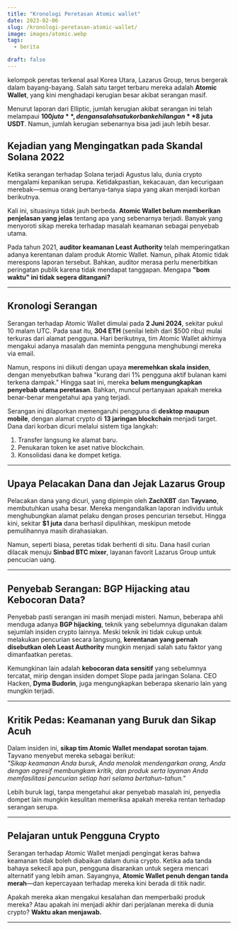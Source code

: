 ```yaml
---
title: "Kronologi Peretasan Atomic wallet"
date: 2023-02-06
slug: /kronologi-peretasan-atomic-wallet/
image: images/atomic.webp
tags:
  - berita

draft: false
---
```


kelompok peretas terkenal asal Korea Utara, Lazarus Group, terus bergerak dalam bayang-bayang. Salah satu target terbaru mereka adalah **Atomic Wallet**, yang kini menghadapi kerugian besar akibat serangan masif.

Menurut laporan dari Elliptic, jumlah kerugian akibat serangan ini telah melampaui **$100 juta**, dengan salah satu korban kehilangan **$8 juta USDT**. Namun, jumlah kerugian sebenarnya bisa jadi jauh lebih besar.

## Kejadian yang Mengingatkan pada Skandal Solana 2022

Ketika serangan terhadap Solana terjadi Agustus lalu, dunia crypto mengalami kepanikan serupa. Ketidakpastian, kekacauan, dan kecurigaan merebak—semua orang bertanya-tanya siapa yang akan menjadi korban berikutnya.

Kali ini, situasinya tidak jauh berbeda. **Atomic Wallet belum memberikan penjelasan yang jelas** tentang apa yang sebenarnya terjadi. Banyak yang menyoroti sikap mereka terhadap masalah keamanan sebagai penyebab utama.

Pada tahun 2021, **auditor keamanan Least Authority** telah memperingatkan adanya kerentanan dalam produk Atomic Wallet. Namun, pihak Atomic tidak merespons laporan tersebut. Bahkan, auditor merasa perlu menerbitkan peringatan publik karena tidak mendapat tanggapan. Mengapa **"bom waktu" ini tidak segera ditangani?**

---

## Kronologi Serangan

Serangan terhadap Atomic Wallet dimulai pada **2 Juni 2024**, sekitar pukul 10 malam UTC. Pada saat itu, **304 ETH** (senilai lebih dari $500 ribu) mulai terkuras dari alamat pengguna. Hari berikutnya, tim Atomic Wallet akhirnya mengakui adanya masalah dan meminta pengguna menghubungi mereka via email.

Namun, respons ini diikuti dengan upaya **meremehkan skala insiden**, dengan menyebutkan bahwa "kurang dari 1% pengguna aktif bulanan kami terkena dampak." Hingga saat ini, mereka **belum mengungkapkan penyebab utama peretasan**. Bahkan, muncul pertanyaan apakah mereka benar-benar mengetahui apa yang terjadi.

Serangan ini dilaporkan memengaruhi pengguna di **desktop maupun mobile**, dengan alamat crypto di **13 jaringan blockchain** menjadi target. Dana dari korban dicuri melalui sistem tiga langkah:

1. Transfer langsung ke alamat baru.
2. Penukaran token ke aset native blockchain.
3. Konsolidasi dana ke dompet ketiga.

---

## Upaya Pelacakan Dana dan Jejak Lazarus Group

Pelacakan dana yang dicuri, yang dipimpin oleh **ZachXBT** dan **Tayvano**, membutuhkan usaha besar. Mereka mengandalkan laporan individu untuk menghubungkan alamat pelaku dengan proses pencurian tersebut. Hingga kini, sekitar **$1 juta** dana berhasil dipulihkan, meskipun metode pemulihannya masih dirahasiakan.

Namun, seperti biasa, peretas tidak berhenti di situ. Dana hasil curian dilacak menuju **Sinbad BTC mixer**, layanan favorit Lazarus Group untuk pencucian uang.

---

## Penyebab Serangan: BGP Hijacking atau Kebocoran Data?

Penyebab pasti serangan ini masih menjadi misteri. Namun, beberapa ahli menduga adanya **BGP hijacking**, teknik yang sebelumnya digunakan dalam sejumlah insiden crypto lainnya. Meski teknik ini tidak cukup untuk melakukan pencurian secara langsung, **kerentanan yang pernah disebutkan oleh Least Authority** mungkin menjadi salah satu faktor yang dimanfaatkan peretas.

Kemungkinan lain adalah **kebocoran data sensitif** yang sebelumnya tercatat, mirip dengan insiden dompet Slope pada jaringan Solana. CEO Hacken, **Dyma Budorin**, juga mengungkapkan beberapa skenario lain yang mungkin terjadi.

---

## Kritik Pedas: Keamanan yang Buruk dan Sikap Acuh

Dalam insiden ini, **sikap tim Atomic Wallet mendapat sorotan tajam**. Tayvano menyebut mereka sebagai berikut:  
_"Sikap keamanan Anda buruk, Anda menolak mendengarkan orang, Anda dengan agresif membungkam kritik, dan produk serta layanan Anda memfasilitasi pencurian setiap hari selama bertahun-tahun."_

Lebih buruk lagi, tanpa mengetahui akar penyebab masalah ini, penyedia dompet lain mungkin kesulitan memeriksa apakah mereka rentan terhadap serangan serupa.

---

## Pelajaran untuk Pengguna Crypto

Serangan terhadap Atomic Wallet menjadi pengingat keras bahwa keamanan tidak boleh diabaikan dalam dunia crypto. Ketika ada tanda bahaya sekecil apa pun, pengguna disarankan untuk segera mencari alternatif yang lebih aman. Sayangnya, **Atomic Wallet penuh dengan tanda merah**—dan kepercayaan terhadap mereka kini berada di titik nadir.

Apakah mereka akan mengakui kesalahan dan memperbaiki produk mereka? Atau apakah ini menjadi akhir dari perjalanan mereka di dunia crypto? **Waktu akan menjawab.**

---
